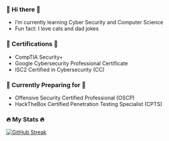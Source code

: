 
<!-- ![232639433-cb0aea21-66f0-4508-a771-85e2089c5a87](https://github.com/mohsink20/mohsink20/assets/130535205/a4fa8fb0-741b-4af6-896e-6659b2b0a3ad) -->


###  👋 Hi there 👋
- I’m currently learning Cyber Security and Computer Science
- Fun fact: I love cats and dad jokes

### 📜 Certifications 📜
- CompTIA Security+
- Google Cybersecurity Professional Certificate
- ISC2 Certified in Cybersecurity (CC)

### 📖 Currently Preparing for 📖
- Offensive Security Certified Professional (OSCP)
- HackTheBox Certified Penetration Testing Specialist (CPTS)

### :fire: My Stats 🔥
[![GitHub Streak](http://github-readme-streak-stats.herokuapp.com?user=mohsink20&theme=dark&background=000000)](https://git.io/streak-stats)


<!--
**mohsink20/mohsink20** is a ✨ _special_ ✨ repository because its `README.md` (this file) appears on your GitHub profile.

Here are some ideas to get you started:

- 🔭 I’m currently working on ...
- 🌱 I’m currently learning ...
- 👯 I’m looking to collaborate on ...
- 🤔 I’m looking for help with ...
- 💬 Ask me about ...
- 📫 How to reach me: ...
- 😄 Pronouns: ...
- ⚡ Fun fact: ...
-->
